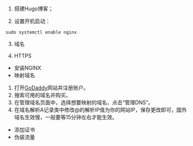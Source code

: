 1. 搭建Hugo博客；

2. 设置开机启动：

```
sudo systemctl enable nginx
```

3. 域名

4. HTTPS
- 安装NGINX
- 映射域名
1. 打开[GoDaddy](https://www.godaddy.com)网站并注册账户。
2. 搜索可用的域名并购买。
3. 在管理域名页面中，选择想要映射的域名，点击“管理DNS”。
4. 在域名解析A记录类中修改@的解析IP值为你的网站IP，保存更改即可，国外域名生效慢，一般要等15分钟左右才能生效。

- 添加证书
- 伪装流量